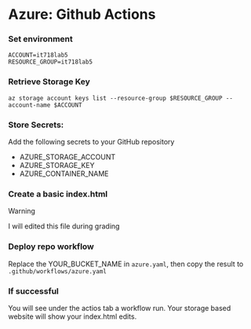 # Azure: Github Actions

### Set environment
```
ACCOUNT=it718lab5
RESOURCE_GROUP=it718lab5
```

### Retrieve Storage Key
```
az storage account keys list --resource-group $RESOURCE_GROUP --account-name $ACCOUNT
```

### Store Secrets:
Add the following secrets to your GitHub repository
- AZURE_STORAGE_ACCOUNT
- AZURE_STORAGE_KEY
- AZURE_CONTAINER_NAME 

### Create a basic index.html
> [!WARNING]
> I will edited this file during grading

### Deploy repo workflow
Replace the YOUR_BUCKET_NAME in `azure.yaml`, then copy the result to `.github/workflows/azure.yaml`

### If successful
You will see under the actios tab a workflow run.
Your storage based website will show your index.html edits.


